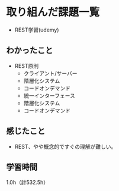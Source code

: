 # 取り組んだ課題一覧
- REST学習(udemy)

## わかったこと
- REST原則
  - クライアント/サーバー
  - 階層化システム
  - コードオンデマンド
  - 統一インターフェース
  - 階層化システム
  - コードオンデマンド
    
## 感じたこと
- REST、やや概念的ですぐの理解が難しい。

## 学習時間
1.0h（計532.5h）